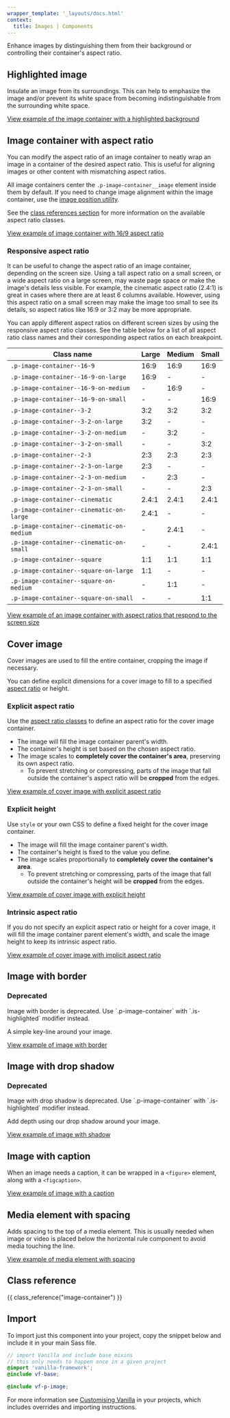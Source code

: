 ```yaml
---
wrapper_template: '_layouts/docs.html'
context:
  title: Images | Components
---
```


Enhance images by distinguishing them from their background or controlling their container's aspect ratio.

## Highlighted image

Insulate an image from its surroundings. This can help to emphasize the image
and/or prevent its white space from becoming indistinguishable from the surrounding white space.

<div class="embedded-example"><a href="/docs/examples/patterns/image/container/highlighted" class="js-example">
View example of the image container with a highlighted background
</a></div>

## Image container with aspect ratio

You can modify the aspect ratio of an image container to neatly wrap an image in a container of the desired aspect ratio.
This is useful for aligning images or other content with mismatching aspect ratios.

All image containers center the `.p-image-container__image` element inside them by default.
If you need to change image alignment within the image container, use the [image position utility](/docs/utilities/image-position).

See the [class references section](#class-reference) for more information on the available aspect ratio classes.

<div class="embedded-example"><a href="/docs/examples/patterns/image/container/aspect-ratio/16-9" class="js-example">
View example of image container with 16/9 aspect ratio
</a></div>

### Responsive aspect ratio

It can be useful to change the aspect ratio of an image container, depending on the screen size.
Using a tall aspect ratio on a small screen, or a wide aspect ratio on a large screen, may waste page space or make the image's details less visible.
For example, the cinematic aspect ratio (2.4:1) is great in cases where there are at least 6 columns available.
However, using this aspect ratio on a small screen may make the image too small to see its details, so aspect ratios like 16:9 or 3:2 may be more appropriate.

You can apply different aspect ratios on different screen sizes by using the responsive aspect ratio classes.
See the table below for a list of all aspect ratio class names and their corresponding aspect ratios on each breakpoint.

<table>
  <thead>
    <tr>
      <th style="width: 400px; max-width: 75svw;">Class name</th>
      <th>Large</th>
      <th>Medium</th>
      <th>Small</th>
    </tr>
  </thead>
  <tbody>
    <tr>
      <td><code>.p-image-container--16-9</code></td>
      <td>16:9</td>
      <td>16:9</td>
      <td>16:9</td>
    </tr>
    <tr>
      <td><code>.p-image-container--16-9-on-large</code></td>
      <td>16:9</td>
      <td>-</td>
      <td>-</td>
    </tr>
    <tr>
      <td><code>.p-image-container--16-9-on-medium</code></td>
      <td>-</td>
      <td>16:9</td>
      <td>-</td>
    </tr>
    <tr>
      <td><code>.p-image-container--16-9-on-small</code></td>
      <td>-</td>
      <td>-</td>
      <td>16:9</td>
    </tr>
    <tr>
      <td><code>.p-image-container--3-2</code></td>
      <td>3:2</td>
      <td>3:2</td>
      <td>3:2</td>
    </tr>
    <tr>
      <td><code>.p-image-container--3-2-on-large</code></td>
      <td>3:2</td>
      <td>-</td>
      <td>-</td>
    </tr>
    <tr>
      <td><code>.p-image-container--3-2-on-medium</code></td>
      <td>-</td>
      <td>3:2</td>
      <td>-</td>
    </tr>
    <tr>
      <td><code>.p-image-container--3-2-on-small</code></td>
      <td>-</td>
      <td>-</td>
      <td>3:2</td>
    </tr>
    <tr>
      <td><code>.p-image-container--2-3</code></td>
      <td>2:3</td>
      <td>2:3</td>
      <td>2:3</td>
    </tr>
    <tr>
      <td><code>.p-image-container--2-3-on-large</code></td>
      <td>2:3</td>
      <td>-</td>
      <td>-</td>
    </tr>
    <tr>
      <td><code>.p-image-container--2-3-on-medium</code></td>
      <td>-</td>
      <td>2:3</td>
      <td>-</td>
    </tr>
    <tr>
      <td><code>.p-image-container--2-3-on-small</code></td>
      <td>-</td>
      <td>-</td>
      <td>2:3</td>
    </tr>
    <tr>
      <td><code>.p-image-container--cinematic</code></td>
      <td>2.4:1</td>
      <td>2.4:1</td>
      <td>2.4:1</td>
    </tr>
    <tr>
      <td><code>.p-image-container--cinematic-on-large</code></td>
      <td>2.4:1</td>
      <td>-</td>
      <td>-</td>
    </tr>
    <tr>
      <td><code>.p-image-container--cinematic-on-medium</code></td>
      <td>-</td>
      <td>2.4:1</td>
      <td>-</td>
    </tr>
    <tr>
      <td><code>.p-image-container--cinematic-on-small</code></td>
      <td>-</td>
      <td>-</td>
      <td>2.4:1</td>
    </tr>
    <tr>
      <td><code>.p-image-container--square</code></td>
      <td>1:1</td>
      <td>1:1</td>
      <td>1:1</td>
    </tr>
    <tr>
      <td><code>.p-image-container--square-on-large</code></td>
      <td>1:1</td>
      <td>-</td>
      <td>-</td>
    </tr>
    <tr>
      <td><code>.p-image-container--square-on-medium</code></td>
      <td>-</td>
      <td>1:1</td>
      <td>-</td>
    </tr>
    <tr>
      <td><code>.p-image-container--square-on-small</code></td>
      <td>-</td>
      <td>-</td>
      <td>1:1</td>
    </tr>
  </tbody>
</table>

<div class="embedded-example"><a href="/docs/examples/patterns/image/container/aspect-ratio/responsive" class="js-example">
View example of an image container with aspect ratios that respond to the screen size
</a></div>

## Cover image

Cover images are used to fill the entire container, cropping the image if necessary.

You can define explicit dimensions for a cover image to fill to a specified [aspect ratio](#image-container-with-aspect-ratio) or height.

### Explicit aspect ratio

Use the [aspect ratio classes](#image-container-with-aspect-ratio) to define an aspect ratio for the cover image container.

- The image will fill the image container parent's width.
- The container's height is set based on the chosen aspect ratio.
- The image scales to **completely cover the container's area**, preserving its own aspect ratio.
  - To prevent stretching or compressing, parts of the image that fall outside the container's aspect ratio will be **cropped** from the edges.

<div class="embedded-example"><a href="/docs/examples/patterns/image/container/cover-explicit-aspect-ratio" class="js-example">
View example of cover image with explicit aspect ratio
</a></div>

### Explicit height

Use `style` or your own CSS to define a fixed height for the cover image container.

- The image will fill the image container parent's width.
- The container's height is fixed to the value you define.
- The image scales proportionally to **completely cover the container's area**.
  - To prevent stretching or compressing, parts of the image that fall outside the container's height will be **cropped** from the edges.

<div class="embedded-example"><a href="/docs/examples/patterns/image/container/cover-explicit-height" class="js-example">
View example of cover image with explicit height
</a></div>

### Intrinsic aspect ratio

If you do not specify an explicit aspect ratio or height for a cover image, it will fill the image container parent element's width, and scale the image height to keep its intrinsic aspect ratio.

<div class="embedded-example"><a href="/docs/examples/patterns/image/container/cover-intrinsic-aspect-ratio" class="js-example">
View example of cover image with implicit aspect ratio
</a></div>

## Image with border

<div class="p-notification--caution">
  <div class="p-notification__content">
    <h3 class="p-notification__title">Deprecated</h3>
    <p class="p-notification__message">Image with border is deprecated. Use `.p-image-container` with `.is-highlighted` modifier instead.</p>
  </div>
</div>

A simple key-line around your image.

<div class="embedded-example"><a href="/docs/examples/patterns/image/bordered/" class="js-example">
View example of image with border
</a></div>

## Image with drop shadow

<div class="p-notification--caution">
  <div class="p-notification__content">
    <h3 class="p-notification__title">Deprecated</h3>
    <p class="p-notification__message">Image with drop shadow is deprecated. Use `.p-image-container` with `.is-highlighted` modifier instead.</p>
  </div>
</div>

Add depth using our drop shadow around your image.

<div class="embedded-example"><a href="/docs/examples/patterns/image/shadowed/" class="js-example">
View example of image with shadow
</a></div>

## Image with caption

When an image needs a caption, it can be wrapped in a `<figure>` element, along with a `<figcaption>`.

<div class="embedded-example"><a href="/docs/examples/patterns/image/caption/" class="js-example">
View example of image with a caption
</a></div>

## Media element with spacing

Adds spacing to the top of a media element. This is usually needed when image or video is placed below the horizontal rule component to avoid media touching the line.

<div class="embedded-example"><a href="/docs/examples/patterns/image/spacing/" class="js-example">
View example of media element with spacing
</a></div>

## Class reference

{{ class_reference("image-container") }}

## Import

To import just this component into your project, copy the snippet below and include it in your main Sass file.

```scss
// import Vanilla and include base mixins
// this only needs to happen once in a given project
@import 'vanilla-framework';
@include vf-base;

@include vf-p-image;
```

For more information see [Customising Vanilla](/docs/customising-vanilla/) in your projects, which includes overrides and importing instructions.
